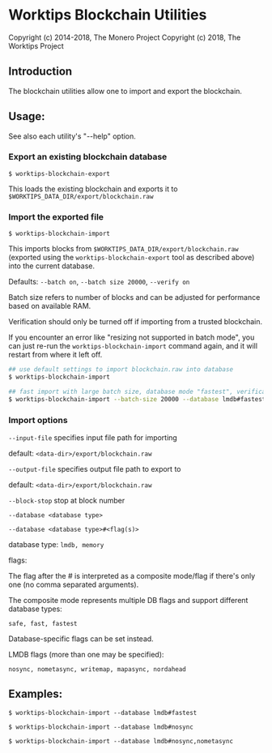 # Worktips Blockchain Utilities

Copyright (c) 2014-2018, The Monero Project
Copyright (c)      2018, The Worktips Project

## Introduction

The blockchain utilities allow one to import and export the blockchain.

## Usage:

See also each utility's "--help" option.

### Export an existing blockchain database

`$ worktips-blockchain-export`

This loads the existing blockchain and exports it to `$WORKTIPS_DATA_DIR/export/blockchain.raw`

### Import the exported file

`$ worktips-blockchain-import`

This imports blocks from `$WORKTIPS_DATA_DIR/export/blockchain.raw` (exported using the
`worktips-blockchain-export` tool as described above) into the current database.

Defaults: `--batch on`, `--batch size 20000`, `--verify on`

Batch size refers to number of blocks and can be adjusted for performance based on available RAM.

Verification should only be turned off if importing from a trusted blockchain.

If you encounter an error like "resizing not supported in batch mode", you can just re-run
the `worktips-blockchain-import` command again, and it will restart from where it left off.

```bash
## use default settings to import blockchain.raw into database
$ worktips-blockchain-import

## fast import with large batch size, database mode "fastest", verification off
$ worktips-blockchain-import --batch-size 20000 --database lmdb#fastest --verify off

```

### Import options

`--input-file`
specifies input file path for importing

default: `<data-dir>/export/blockchain.raw`

`--output-file`
specifies output file path to export to

default: `<data-dir>/export/blockchain.raw`

`--block-stop`
stop at block number

`--database <database type>`

`--database <database type>#<flag(s)>`

database type: `lmdb, memory`

flags:

The flag after the # is interpreted as a composite mode/flag if there's only
one (no comma separated arguments).

The composite mode represents multiple DB flags and support different database types:

`safe, fast, fastest`

Database-specific flags can be set instead.

LMDB flags (more than one may be specified):

`nosync, nometasync, writemap, mapasync, nordahead`

## Examples:

```
$ worktips-blockchain-import --database lmdb#fastest

$ worktips-blockchain-import --database lmdb#nosync

$ worktips-blockchain-import --database lmdb#nosync,nometasync
```
